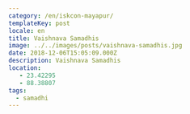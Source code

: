 ```yaml
---
category: /en/iskcon-mayapur/
templateKey: post
locale: en
title: Vaishnava Samadhis
image: ../../images/posts/vaishnava-samadhis.jpg
date: 2018-12-06T15:05:09.000Z
description: Vaishnava Samadhis
location:
   - 23.42295
   - 88.38807
tags:
  - samadhi
---
```


<tbd locale="en" url="mailto:haribol@mayapur.live"></tbd>
